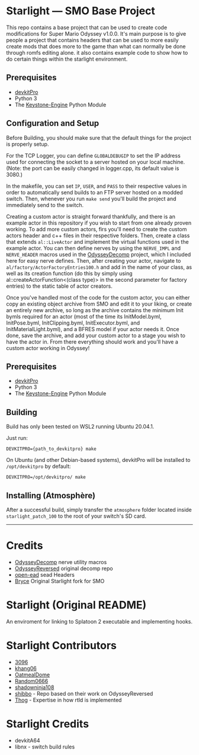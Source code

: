 # Starlight — SMO Base Project

This repo contains a base project that can be used to create code modifications for Super Mario Odyssey v1.0.0. It's main purpose is to give people a project that contains headers that can be used to more easily create mods that does more to the game than what can normally be done through romfs editing alone. it also contains example code to show how to do certain things within the starlight environment.

## Prerequisites

- [devkitPro](https://devkitpro.org/) 
- Python 3
- The [Keystone-Engine](https://www.keystone-engine.org/) Python Module

## Configuration and Setup

Before Building, you should make sure that the default things for the project is properly setup. 

For the TCP Logger, you can define `GLOBALDEBUGIP` to set the IP address used for connecting the socket to a server hosted on your local machine. (Note: the port can be easily changed in logger.cpp, its default value is 3080.)

In the makefile, you can set `IP`, `USER`, and `PASS` to their respective values in order to automatically send builds to an FTP server hosted on a modded switch. Then, whenever you run `make send` you'll build the project and immediately send to the switch.

Creating a custom actor is straight forward thankfully, and there is an example actor in this repository if you wish to start from one already proven working. To add more custom actors, firs you'll need to create the custom actors header and c++ files in their respective folders. Then, create a class that extends `al::LiveActor` and implement the virtual functions used in the example actor. You can then define nerves by using the `NERVE_IMPL` and `NERVE_HEADER` macros used in the [OdysseyDecomp](https://github.com/MonsterDruide1/OdysseyDecomp) project, which I included here for easy nerve defines. Then, after creating your actor, navigate to `al/factory/ActorFactoryEntries100.h` and add in the name of your class, as well as its creation function (do this by simply using al::createActorFunction<(class type)> in the second parameter for factory entries) to the static table of actor creators. 

Once you've handled most of the code for the custom actor, you can either copy an existing object archive from SMO and edit it to your liking, or create an entirely new archive, so long as the archive contains the minimum Init bymls required for an actor (most of the time its InitModel.byml, InitPose.byml, InitClipping.byml, InitExecutor.byml, and InitMaterialLight.byml), and a BFRES model if your actor needs it. Once done, save the archive, and add your custom actor to a stage you wish to have the actor in. From there everything should work and you'll have a custom actor working in Odyssey!

## Prerequisites

- [devkitPro](https://devkitpro.org/) 
- Python 3
- The [Keystone-Engine](https://www.keystone-engine.org/) Python Module

## Building

Build has only been tested on WSL2 running Ubuntu 20.04.1.

Just run:
```
DEVKITPRO={path_to_devkitpro} make
```

On Ubuntu (and other Debian-based systems), devkitPro will be installed to `/opt/devkitpro` by default:

```
DEVKITPRO=/opt/devkitpro/ make
```

## Installing (Atmosphère)

After a successful build, simply transfer the `atmosphere` folder located inside `starlight_patch_100` to the root of your switch's SD card.

---

# Credits
- [OdysseyDecomp](https://github.com/MonsterDruide1/OdysseyDecomp) nerve utility macros
- [OdysseyReversed](https://github.com/shibbo/OdysseyReversed) original decomp repo
- [open-ead](https://github.com/open-ead/sead) sead Headers
- [Bryce](https://github.com/brycewithfiveunderscores/Starlight-SMO-Example/) Original Starlight fork for SMO

# Starlight (Original README)
An enviroment for linking to Splatoon 2 executable and implementing hooks.

# Starlight Contributors
- [3096](https://github.com/3096)
- [khang06](https://github.com/khang06)
- [OatmealDome](https://github.com/OatmealDome)
- [Random0666](https://github.com/random0666)
- [shadowninja108](https://github.com/shadowninja108)
- [shibbo](https://github.com/shibbo) - Repo based on their work on OdysseyReversed
- [Thog](https://github.com/Thog) - Expertise in how rtld is implemented

# Starlight Credits
- devkitA64
- libnx - switch build rules
